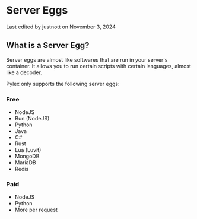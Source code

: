 # Server Eggs
Last edited by justnott on November 3, 2024

## What is a Server Egg?

Server eggs are almost like softwares that are run in your server's container. It allows you to run certain scripts with certain languages, almost like a decoder.

Pylex only supports the following server eggs:

### Free

- NodeJS
- Bun (NodeJS)
- Python
- Java
- C#
- Rust
- Lua (Luvit)
- MongoDB
- MariaDB
- Redis

### Paid

- NodeJS
- Python
- More per request
